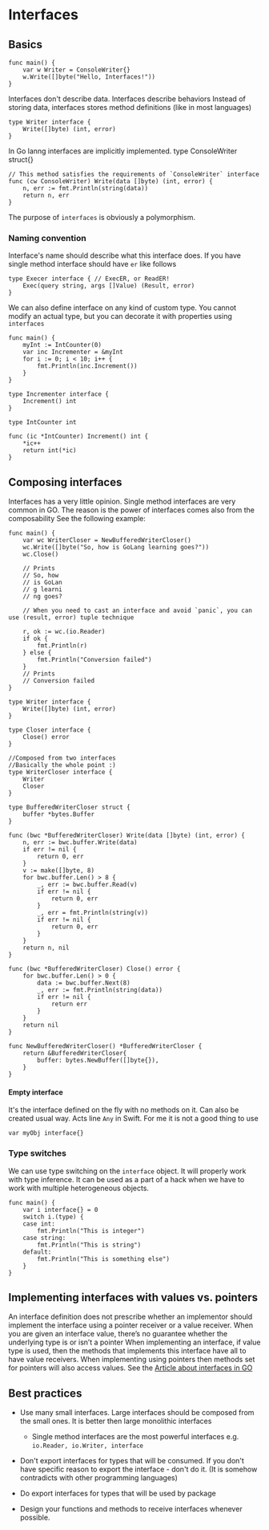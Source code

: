 # Interfaces

## Basics

```
func main() {
	var w Writer = ConsoleWriter{}
	w.Write([]byte("Hello, Interfaces!"))
}
```

Interfaces don't describe data. Interfaces describe behaviors
Instead of storing data, interfaces stores method definitions (like in most languages)

```
type Writer interface {
	Write([]byte) (int, error)
}
```

In Go lanng interfaces are implicitly implemented.
type ConsoleWriter struct{}

```
// This method satisfies the requirements of `ConsoleWriter` interface
func (cw ConsoleWriter) Write(data []byte) (int, error) {
	n, err := fmt.Println(string(data))
	return n, err
}
```

The purpose of `interfaces` is obviously a polymorphism.

### Naming convention
Interface's name should describe what this interface does.
If you have single method interface should have `er` like follows

```
type Execer interface { // ExecER, or ReadER!
	Exec(query string, args []Value) (Result, error)
}
```

We can also define interface on any kind of custom type.
You cannot modify an actual type, but you can decorate it with properties using `interfaces`

```
func main() {
	myInt := IntCounter(0)
	var inc Incrementer = &myInt
	for i := 0; i < 10; i++ {
		fmt.Println(inc.Increment())
	}
}

type Incrementer interface {
	Increment() int
}

type IntCounter int

func (ic *IntCounter) Increment() int {
	*ic++
	return int(*ic)
}
```

## Composing interfaces
Interfaces has a very little opinion. Single method interfaces are very common in GO. The reason is the power of interfaces comes also from the composability
See the following example:
```
func main() {
	var wc WriterCloser = NewBufferedWriterCloser()
	wc.Write([]byte("So, how is GoLang learning goes?"))
	wc.Close()

	// Prints
	// So, how
	// is GoLan
	// g learni
	// ng goes?

	// When you need to cast an interface and avoid `panic`, you can use (result, error) tuple technique

	r, ok := wc.(io.Reader)
	if ok {
		fmt.Println(r)
	} else {
		fmt.Println("Conversion failed")
	}
	// Prints
	// Conversion failed
}

type Writer interface {
	Write([]byte) (int, error)
}

type Closer interface {
	Close() error
}

//Composed from two interfaces
//Basically the whole point :)
type WriterCloser interface {
	Writer
	Closer
}

type BufferedWriterCloser struct {
	buffer *bytes.Buffer
}

func (bwc *BufferedWriterCloser) Write(data []byte) (int, error) {
	n, err := bwc.buffer.Write(data)
	if err != nil {
		return 0, err
	}
	v := make([]byte, 8)
	for bwc.buffer.Len() > 8 {
		_, err := bwc.buffer.Read(v)
		if err != nil {
			return 0, err
		}
		_, err = fmt.Println(string(v))
		if err != nil {
			return 0, err
		}
	}
	return n, nil
}

func (bwc *BufferedWriterCloser) Close() error {
	for bwc.buffer.Len() > 0 {
		data := bwc.buffer.Next(8)
		_, err := fmt.Println(string(data))
		if err != nil {
			return err
		}
	}
	return nil
}

func NewBufferedWriterCloser() *BufferedWriterCloser {
	return &BufferedWriterCloser{
		buffer: bytes.NewBuffer([]byte{}),
	}
}
```

#### Empty interface
It's the interface defined on the fly with no methods on it.
Can also be created usual way.
Acts line `Any` in Swift. For me it is not a good thing to use

```
var myObj interface{}
```

### 	Type switches
We can use type switching on the `interface` object. It will properly work with type inference.
It can be used as a part of a hack when we have to work with multiple heterogeneous objects.

```
func main() {
	var i interface{} = 0
	switch i.(type) {
	case int:
		fmt.Println("This is integer")
	case string:
		fmt.Println("This is string")
	default:
		fmt.Println("This is something else")
	}
}
```
## Implementing interfaces with values vs. pointers
An interface definition does not prescribe whether an implementor should implement the interface using a pointer receiver or a value receiver. When you are given an interface value, there’s no guarantee whether the underlying type is or isn’t a pointer
When implementing an interface, if value type is used, then the methods that implements this interface have all to have value receivers. When implementing 
using pointers then methods set for pointers will also access values. See the [Article about interfaces in GO](https://jordanorelli.com/post/32665860244/how-to-use-interfaces-in-go)

## Best practices

- Use many small interfaces. Large interfaces should be composed from the small ones. It is better then large monolithic interfaces
	- Single method interfaces are the most powerful interfaces
		e.g. `io.Reader, io.Writer, interface`

- Don't export interfaces for types that will be consumed. If you don't have specific reason to export the interface - don't do it. (It is somehow contradicts with other programming languages)
- Do export interfaces for types that will be used by package
- Design your functions and methods to receive interfaces whenever possible.
